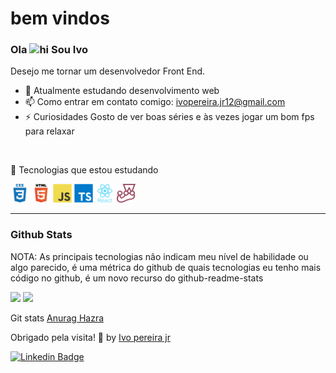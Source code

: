 # bem vindos


### Ola <img src="https://user-images.githubusercontent.com/1303154/88677602-1635ba80-d120-11ea-84d8-d263ba5fc3c0.gif" width="28px" height="28px" alt="hi"> Sou Ivo

<p>Desejo me tornar um desenvolvedor Front End.</p>


- 🔭 Atualmente estudando desenvolvimento web
- 📫 Como entrar em contato comigo: ivopereira.jr12@gmail.com
- ⚡ Curiosidades Gosto de ver boas séries e às vezes jogar um bom fps para relaxar

<br/>

 🚀  Tecnologias que estou estudando

<p align="left">
<img src="https://raw.githubusercontent.com/devicons/devicon/master/icons/css3/css3-plain-wordmark.svg" alt="css3"  width="30" height="30"/>
<img src="https://raw.githubusercontent.com/devicons/devicon/master/icons/html5/html5-original-wordmark.svg" alt="html5"  width="30" height="30"/>
<img src="https://raw.githubusercontent.com/devicons/devicon/master/icons/javascript/javascript-original.svg" alt="javascript" width="30" height="30"/>
<img src="https://raw.githubusercontent.com/devicons/devicon/master/icons/typescript/typescript-original.svg" alt="nodejs" width="30" height="30"/>
<img src="https://raw.githubusercontent.com/devicons/devicon/master/icons/react/react-original-wordmark.svg" alt="react" width="30" height="30"/>  
<img src="https://raw.githubusercontent.com/devicons/devicon/master/icons/jest/jest-plain.svg" alt="jest" width="30" height="30"/>
</p>

---

### Github Stats

NOTA: As principais tecnologias não indicam meu nível de habilidade ou algo parecido, é uma métrica do github de quais tecnologias eu tenho mais código no github, é um novo recurso do github-readme-stats

<div align="left">
  <img height="180em" src="https://github-readme-stats.ivopereira-jr.vercel.app/api/top-langs/?username=ivopereira-jr&layout=compact&theme=dark" />
  <img height="180em" src="https://github-readme-stats.vercel.app/api?username=ivopereira-jr&show_icons=true&theme=dark" />
</div>

Git stats [Anurag Hazra](https://github.com/anuraghazra)


Obrigado pela visita! 💜 by [Ivo pereira jr](https://github.com/ivopereira-jr)


[![Linkedin Badge](https://img.shields.io/badge/LinkedIn-0077B5?style=for-the-badge&logo=linkedin&logoColor=white&link=https://www.linkedin.com/in/ivopereira-jr/)](https://www.linkedin.com/in/ivopereira-jr/)
